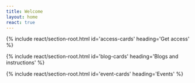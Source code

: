 ```yaml
---
title: Welcome
layout: home
react: true
---
```


{% include react/section-root.html id='access-cards' heading='Get access' %}

{% include react/section-root.html id='blog-cards' heading='Blogs and instructions' %}

{% include react/section-root.html id='event-cards' heading='Events' %}